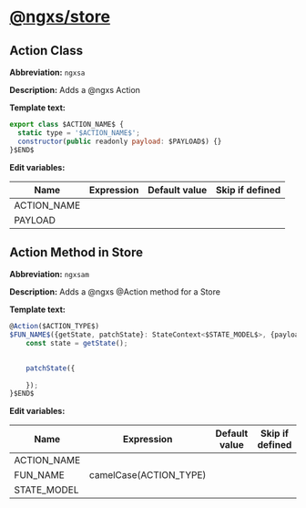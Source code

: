 # [@ngxs/store](https://github.com/ngxs/store)

## Action Class

**Abbreviation:** `ngxsa`

**Description:** Adds a @ngxs Action

**Template text:**
```javascript
export class $ACTION_NAME$ {
  static type = '$ACTION_NAME$';
  constructor(public readonly payload: $PAYLOAD$) {}
}$END$
```

**Edit variables:**

| Name        | Expression | Default value | Skip if defined |
|-------------|------------|---------------|-----------------|
| ACTION_NAME |            |               |                 |
| PAYLOAD     |            |               |                 |

## Action Method in Store

**Abbreviation:** `ngxsam`

**Description:** Adds a @ngxs @Action method for a Store

**Template text:**
```javascript
@Action($ACTION_TYPE$)
$FUN_NAME$({getState, patchState}: StateContext<$STATE_MODEL$>, {payload}: $ACTION_TYPE$) {
    const state = getState();

	
    patchState({
    
    });
}$END$
```

**Edit variables:**

| Name        | Expression             | Default value | Skip if defined |
|-------------|------------------------|---------------|-----------------|
| ACTION_NAME |                        |               |                 |
| FUN_NAME    | camelCase(ACTION_TYPE) |               |                 |
| STATE_MODEL |                        |               |                 |